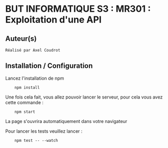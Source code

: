 # BUT INFORMATIQUE S3 : MR301 : Exploitation d'une API
## Auteur(s)
    Réalisé par Axel Coudrot
## Installation / Configuration
Lancez l'installation de npm
```shell
    npm install
```
Une fois cela fait, vous allez pouvoir lancer le serveur, pour cela vous avez cette commande :
```shell
    npm start
```
La page s'ouvrira automatiquement dans votre navigateur

Pour lancer les tests veuillez lancer : 
```shell
    npm test -- --watch
```

